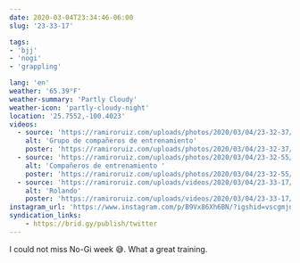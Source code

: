 ```yaml
---
date: 2020-03-04T23:34:46-06:00
slug: '23-33-17'

tags:
- 'bjj'
- 'nogi'
- 'grappling'

lang: 'en'
weather: '65.39°F'
weather-summary: 'Partly Cloudy'
weather-icon: 'partly-cloudy-night'
location: '25.7552,-100.4023'
videos:
  - source: 'https://ramiroruiz.com/uploads/photos/2020/03/04/23-32-37/grupo-de-compa%C3%B1eros-de-entrenamiento.jpg'
    alt: 'Grupo de compañeros de entrenamiento'
    poster: 'https://ramiroruiz.com/uploads/photos/2020/03/04/23-32-37/poster.'
  - source: 'https://ramiroruiz.com/uploads/photos/2020/03/04/23-32-55/compa%C3%B1eros-de-entrenamiento-.jpg'
    alt: 'Compañeros de entrenamiento '
    poster: 'https://ramiroruiz.com/uploads/photos/2020/03/04/23-32-55/poster.'
  - source: 'https://ramiroruiz.com/uploads/videos/2020/03/04/23-33-17/rolando.mp4'
    alt: 'Rolando'
    poster: 'https://ramiroruiz.com/uploads/videos/2020/03/04/23-33-17/poster.jpg'
instagram_url: 'https://www.instagram.com/p/B9Vx86Xh6BN/?igshid=vscgmjny51hd'
syndication_links:
    - https://brid.gy/publish/twitter
---
```

I could not miss No-Gi week 😅. 
What a great training. 

  